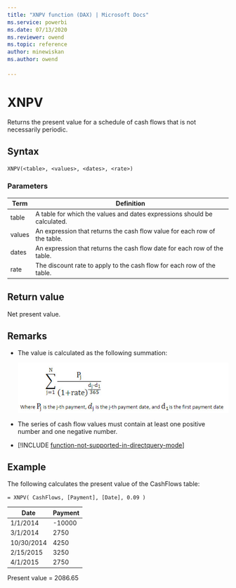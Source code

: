 ```yaml
---
title: "XNPV function (DAX) | Microsoft Docs"
ms.service: powerbi 
ms.date: 07/13/2020
ms.reviewer: owend
ms.topic: reference
author: minewiskan
ms.author: owend

---
```

# XNPV
  
Returns the present value for a schedule of cash flows that is not necessarily periodic.  
  
## Syntax  
  
```dax
XNPV(<table>, <values>, <dates>, <rate>)  
```
  
### Parameters  
  
|Term|Definition|  
|--------|--------------|  
|table|A table for which the values and dates expressions should be calculated.|  
|values|An expression that returns the cash flow value for each row of the table.|  
|dates|An expression that returns the cash flow date for each row of the table.|  
|rate|The discount rate to apply to the cash flow for each row of the table.|  
  
## Return value

Net present value.  
  
## Remarks

- The value is calculated as the following summation:  
  
    ![XNPV Formula](media/dax-xnpv-formula.png)  
  
- The series of cash flow values must contain at least one positive number and one negative number.  

- [!INCLUDE [function-not-supported-in-directquery-mode](includes/function-not-supported-in-directquery-mode.md)]

## Example

The following calculates the present value of the CashFlows table:  
  
```dax
= XNPV( CashFlows, [Payment], [Date], 0.09 )  
```
  
|Date|Payment|  
|--------|-----------|  
|1/1/2014|-10000|  
|3/1/2014|2750|  
|10/30/2014|4250|  
|2/15/2015|3250|  
|4/1/2015|2750|  
  
Present value = 2086.65  
